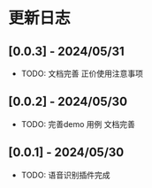 # 更新日志

## [0.0.3] - 2024/05/31
* TODO: 文档完善 正价使用注意事项

## [0.0.2] - 2024/05/30
* TODO: 完善demo 用例 文档完善

## [0.0.1] - 2024/05/30
* TODO: 语音识别插件完成
